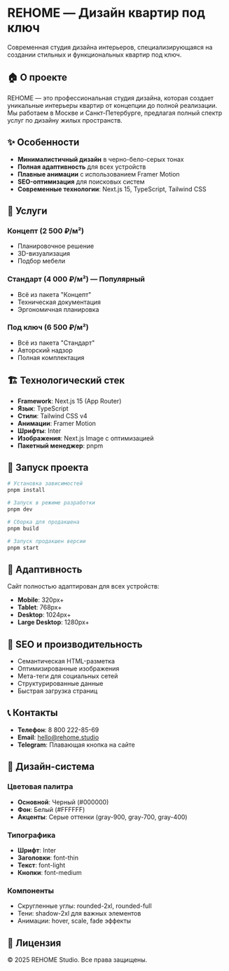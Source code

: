 # REHOME — Дизайн квартир под ключ

Современная студия дизайна интерьеров, специализирующаяся на создании стильных и функциональных квартир под ключ.

## 🏠 О проекте

REHOME — это профессиональная студия дизайна, которая создает уникальные интерьеры квартир от концепции до полной реализации. Мы работаем в Москве и Санкт-Петербурге, предлагая полный спектр услуг по дизайну жилых пространств.

## ✨ Особенности

- **Минималистичный дизайн** в черно-бело-серых тонах
- **Полная адаптивность** для всех устройств
- **Плавные анимации** с использованием Framer Motion
- **SEO-оптимизация** для поисковых систем
- **Современные технологии**: Next.js 15, TypeScript, Tailwind CSS

## 🎨 Услуги

### Концепт (2 500 ₽/м²)

- Планировочное решение
- 3D-визуализация
- Подбор мебели

### Стандарт (4 000 ₽/м²) — Популярный

- Всё из пакета "Концепт"
- Техническая документация
- Эргономичная планировка

### Под ключ (6 500 ₽/м²)

- Всё из пакета "Стандарт"
- Авторский надзор
- Полная комплектация

## 🏗️ Технологический стек

- **Framework**: Next.js 15 (App Router)
- **Язык**: TypeScript
- **Стили**: Tailwind CSS v4
- **Анимации**: Framer Motion
- **Шрифты**: Inter
- **Изображения**: Next.js Image с оптимизацией
- **Пакетный менеджер**: pnpm

## 🚀 Запуск проекта

```bash
# Установка зависимостей
pnpm install

# Запуск в режиме разработки
pnpm dev

# Сборка для продакшена
pnpm build

# Запуск продакшен версии
pnpm start
```

## 📱 Адаптивность

Сайт полностью адаптирован для всех устройств:

- **Mobile**: 320px+
- **Tablet**: 768px+
- **Desktop**: 1024px+
- **Large Desktop**: 1280px+

## 🎯 SEO и производительность

- Семантическая HTML-разметка
- Оптимизированные изображения
- Мета-теги для социальных сетей
- Структурированные данные
- Быстрая загрузка страниц

## 📞 Контакты

- **Телефон**: 8 800 222-85-69
- **Email**: hello@rehome.studio
- **Telegram**: Плавающая кнопка на сайте

## 🎨 Дизайн-система

### Цветовая палитра

- **Основной**: Черный (#000000)
- **Фон**: Белый (#FFFFFF)
- **Акценты**: Серые оттенки (gray-900, gray-700, gray-400)

### Типографика

- **Шрифт**: Inter
- **Заголовки**: font-thin
- **Текст**: font-light
- **Кнопки**: font-medium

### Компоненты

- Скругленные углы: rounded-2xl, rounded-full
- Тени: shadow-2xl для важных элементов
- Анимации: hover, scale, fade эффекты

## 📄 Лицензия

© 2025 REHOME Studio. Все права защищены.
